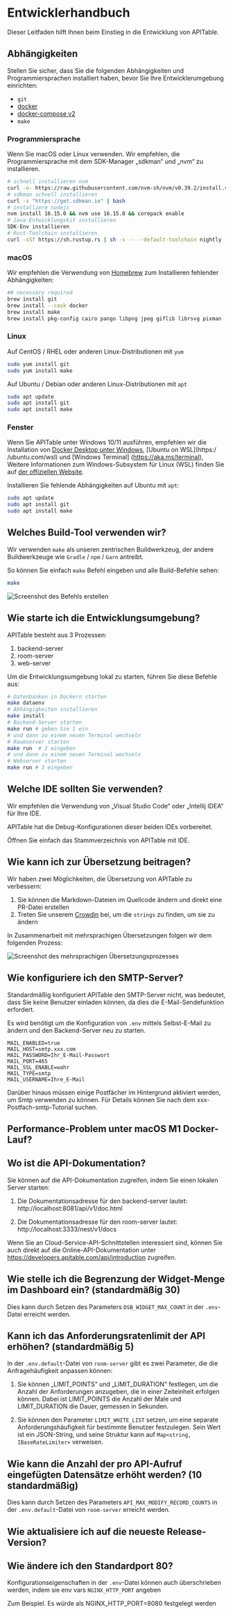 # Entwicklerhandbuch

Dieser Leitfaden hilft Ihnen beim Einstieg in die Entwicklung von APITable.

## Abhängigkeiten

Stellen Sie sicher, dass Sie die folgenden Abhängigkeiten und Programmiersprachen installiert haben, bevor Sie Ihre Entwicklerumgebung einrichten:

- `git`
- [docker](https://docs.docker.com/engine/install/)
- [docker-compose v2](https://docs.docker.com/engine/install/)
- `make`


### Programmiersprache

Wenn Sie macOS oder Linux verwenden. Wir empfehlen, die Programmiersprache mit dem SDK-Manager „sdkman“ und „nvm“ zu installieren.

```bash
# schnell installieren nvm
curl -o- https://raw.githubusercontent.com/nvm-sh/nvm/v0.39.2/install.sh | bash
# sdkman schnell installieren
curl -s "https://get.sdkman.io" | bash
# installiere nodejs
nvm install 16.15.0 && nvm use 16.15.0 && corepack enable
# Java-Entwicklungskit installieren
SDK-Env installieren
# Rust-Toolchain installieren
curl -sSf https://sh.rustup.rs | sh -s -- --default-toolchain nightly --profile minimal -y && source "$HOME/.cargo/env"
```

### macOS

Wir empfehlen die Verwendung von [Homebrew](https://brew.sh/) zum Installieren fehlender Abhängigkeiten:

```bash
## necessary required
brew install git
brew install --cask docker
brew install make
brew install pkg-config cairo pango libpng jpeg giflib librsvg pixman
```

### Linux

Auf CentOS / RHEL oder anderen Linux-Distributionen mit `yum`

```bash
sudo yum install git
sudo yum install make
```

Auf Ubuntu / Debian oder anderen Linux-Distributionen mit `apt`

```bash
sudo apt update
sudo apt install git
sudo apt install make
```


### Fenster

Wenn Sie APITable unter Windows 10/11 ausführen, empfehlen wir die Installation von [Docker Desktop unter Windows](https://docs.docker.com/desktop/install/windows-install/), \[Ubuntu on WSL\](https:/ /ubuntu.com/wsl) und \[Windows Terminal\] (https://aka.ms/terminal), Weitere Informationen zum Windows-Subsystem für Linux (WSL) finden Sie auf [der offiziellen Website](https://learn.microsoft.com/en-us/windows/wsl).

Installieren Sie fehlende Abhängigkeiten auf Ubuntu mit `apt`:

```bash
sudo apt update
sudo apt install git
sudo apt install make
```


## Welches Build-Tool verwenden wir?

Wir verwenden `make` als unseren zentrischen Buildwerkzeug, der andere Buildwerkzeuge wie `Gradle` / `npm` / `Garn` antreibt.

So können Sie einfach `make` Befehl eingeben und alle Build-Befehle sehen:

```bash
make
```

![Screenshot des Befehls erstellen](../static/make.png)



## Wie starte ich die Entwicklungsumgebung?

APITable besteht aus 3 Prozessen:

1. backend-server
2. room-server
3. web-server

Um die Entwicklungsumgebung lokal zu starten, führen Sie diese Befehle aus:

```bash
# Datenbanken in Dockern starten
make dataenv
# Abhängigkeiten installieren
make install
# Backend-Server starten
make run # geben Sie 1 ein
# und dann zu einem neuen Terminal wechseln
# Raumserver starten
make run  # 2 eingeben
# und dann zu einem neuen Terminal wechseln
# Webserver starten
make run # 3 eingeben

```




## Welche IDE sollten Sie verwenden?

Wir empfehlen die Verwendung von „Visual Studio Code“ oder „Intellij IDEA“ für Ihre IDE.

APITable hat die Debug-Konfigurationen dieser beiden IDEs vorbereitet.

Öffnen Sie einfach das Stammverzeichnis von APITable mit IDE.



## Wie kann ich zur Übersetzung beitragen?

Wir haben zwei Möglichkeiten, die Übersetzung von APITable zu verbessern:

1. Sie können die Markdown-Dateien im Quellcode ändern und direkt eine PR-Datei erstellen
2. Treten Sie unserem [Crowdin](https://crowdin.com/project/apitablecode) bei, um die `strings` zu finden, um sie zu ändern

In Zusammenarbeit mit mehrsprachigen Übersetzungen folgen wir dem folgenden Prozess:

![Screenshot des mehrsprachigen Übersetzungsprozesses](../static/collaboration_of_multilingual_translation.png)

## Wie konfiguriere ich den SMTP-Server?

Standardmäßig konfiguriert APITable den SMTP-Server nicht, was bedeutet, dass Sie keine Benutzer einladen können, da dies die E-Mail-Sendefunktion erfordert.

Es wird benötigt um die Konfiguration von `.env` mittels Selbst-E-Mail zu ändern und den Backend-Server neu zu starten.

```
MAIL_ENABLED=true
MAIL_HOST=smtp.xxx.com
MAIL_PASSWORD=Ihr_E-Mail-Passwort
MAIL_PORT=465
MAIL_SSL_ENABLE=wahr
MAIL_TYPE=smtp
MAIL_USERNAME=Ihre_E-Mail
```

Darüber hinaus müssen einige Postfächer im Hintergrund aktiviert werden, um Smtp verwenden zu können. Für Details können Sie nach dem xxx-Postfach-smtp-Tutorial suchen.


## Performance-Problem unter macOS M1 Docker-Lauf?

## Wo ist die API-Dokumentation?

Sie können auf die API-Dokumentation zugreifen, indem Sie einen lokalen Server starten:

1. Die Dokumentationsadresse für den backend-server lautet: http://localhost:8081/api/v1/doc.html

2. Die Dokumentationsadresse für den room-server lautet: http://localhost:3333/nest/v1/docs

Wenn Sie an Cloud-Service-API-Schnittstellen interessiert sind, können Sie auch direkt auf die Online-API-Dokumentation unter https://developers.apitable.com/api/introduction zugreifen.

## Wie stelle ich die Begrenzung der Widget-Menge im Dashboard ein? (standardmäßig 30)

Dies kann durch Setzen des Parameters `DSB_WIDGET_MAX_COUNT` in der `.env`-Datei erreicht werden.

## Kann ich das Anforderungsratenlimit der API erhöhen? (standardmäßig 5)

In der `.env.default`-Datei von `room-server` gibt es zwei Parameter, die die Anfragehäufigkeit anpassen können:

1. Sie können „LIMIT_POINTS“ und „LIMIT_DURATION“ festlegen, um die Anzahl der Anforderungen anzugeben, die in einer Zeiteinheit erfolgen können. Dabei ist LIMIT_POINTS die Anzahl der Male und LIMIT_DURATION die Dauer, gemessen in Sekunden.

2. Sie können den Parameter `LIMIT_WHITE_LIST` setzen, um eine separate Anforderungshäufigkeit für bestimmte Benutzer festzulegen. Sein Wert ist ein JSON-String, und seine Struktur kann auf `Map<string, IBaseRateLimiter>` verweisen.

## Wie kann die Anzahl der pro API-Aufruf eingefügten Datensätze erhöht werden? (10 standardmäßig)

Dies kann durch Setzen des Parameters `API_MAX_MODIFY_RECORD_COUNTS` in der `.env.default`-Datei von `room-server` erreicht werden.


## Wie aktualisiere ich auf die neueste Release-Version?


## Wie ändere ich den Standardport 80?
Konfigurationseigenschaften in der `.env`-Datei können auch überschrieben werden, indem sie env vars `NGINX_HTTP_PORT` angeben

Zum Beispiel. Es würde als NGINX_HTTP_PORT=8080 festgelegt werden